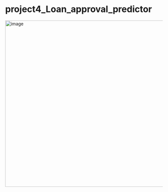 # project4_Loan_approval_predictor

<img width="531" alt="image" src="https://github.com/rajbondili/project4_Loan_approval_predictor/assets/142377615/5c2e8f68-cd32-49f1-bb77-4beb093a4df2">
